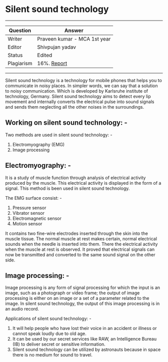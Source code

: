 # Silent sound technology

---

| Question   | Answer |
| ---------- | ------ |
| Writer     | Praveen kumar - MCA 1st year|
| Editor     | Shivpujan yadav|
| Status     | Edited |
| Plagiarism | 16%. [Report](https://github.com/shivpujan12/Srijan-2022/blob/main/articles/plagReports/)|

---

Silent sound technology is a technology for mobile phones that helps you to communicate in noisy places. In simpler words, we can say that a solution to noisy communication. Which is developed by Karlsruhe institute of technology, Germany. Silent sound technology aims to detect every lip movement and internally converts the electrical pulse into sound signals and sends them neglecting all the other noises in the surroundings.

## Working on silent sound technology: -

Two methods are used in silent sound technology: -

1. Electromyography (EMG)
2. Image processing

## Electromyography: -

It is a study of muscle function through analysis of electrical activity produced by the muscle. This electrical activity is displayed in the form of a signal. This method is been used in silent sound technology.

The EMG surface consist: -

1. Pressure sensor
2. Vibrator sensor
3. Electromagnetic sensor
4. Motion sensor

It contains two fine-wire electrodes inserted through the skin into the muscle tissue. The normal muscle at rest makes certain, normal electrical sounds when the needle is inserted into them. There the electrical activity when the muscle at rest is observed. It proved that electrical signals can now be transmitted and converted to the same sound signal on the other side.

## Image processing: -

Image processing is any form of signal processing for which the input is an image, such as a photograph or video frame; the output of image processing is either on an image or a set of a parameter related to the image. In silent sound technology, the output of this image processing is in an audio record.

Applications of silent sound technology: -

1. It will help people who have lost their voice in an accident or illness or cannot speak loudly due to old age.
2. It can be used by our secret services like RAW, an Intelligence Bureau (IB) to deliver secret or sensitive information.
3. Silent sound technology can be utilized by astronauts because in space there is no medium for sound to travel.
